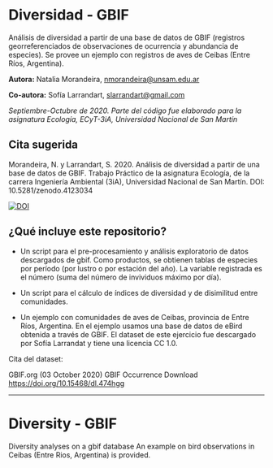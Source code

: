 # Diversidad - GBIF

Análisis de diversidad a partir de una base de datos de GBIF (registros georreferenciados de observaciones de ocurrencia y abundancia de especies). Se provee un ejemplo con registros de aves de Ceibas (Entre Ríos, Argentina).

**Autora:** Natalia Morandeira, nmorandeira@unsam.edu.ar

**Co-autora:** Sofía Larrandart, slarrandart@gmail.com 

_Septiembre-Octubre de 2020. Parte del código fue elaborado para la asignatura Ecología, ECyT-3iA, Universidad Nacional de San Martín_


## Cita sugerida

Morandeira, N. y Larrandart, S. 2020. Análisis de diversidad a partir de una base de datos de GBIF. Trabajo Práctico de la asignatura Ecología, de la carrera Ingeniería Ambiental (3iA), Universidad Nacional de San Martín. DOI: 10.5281/zenodo.4123034

[![DOI](https://zenodo.org/badge/DOI/10.5281/zenodo.4123034.svg)](https://doi.org/10.5281/zenodo.4123034) 

## ¿Qué incluye este repositorio?

* Un script para el pre-procesamiento y análisis exploratorio de datos descargados de gbif. Como productos, se obtienen tablas de especies por período (por lustro o por estación del año). La variable registrada es el número (suma del número de invividuos máximo por día).

* Un script para el cálculo de índices de diversidad y de disimilitud entre comunidades.

* Un ejemplo con comunidades de aves de Ceibas, provincia de Entre Ríos, Argentina. 
En el ejemplo usamos una base de datos de eBird obtenida a través de GBIF. El dataset de este ejercicio fue descargado por Sofía Larrandat y tiene una licencia CC 1.0.

Cita del dataset: 

GBIF.org (03 October 2020) GBIF Occurrence Download https://doi.org/10.15468/dl.474hgg



-----------------
# Diversity - GBIF
Diversity analyses on a gbif database
An example on bird observations in Ceibas (Entre Rios, Argentina) is provided.
